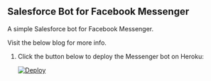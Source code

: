 ## Salesforce Bot for Facebook Messenger

A simple Salesforce bot for Facebook Messenger.

Visit the below blog for more info.


1. Click the button below to deploy the Messenger bot on Heroku:

    [![Deploy](https://www.herokucdn.com/deploy/button.png)](https://heroku.com/deploy)

